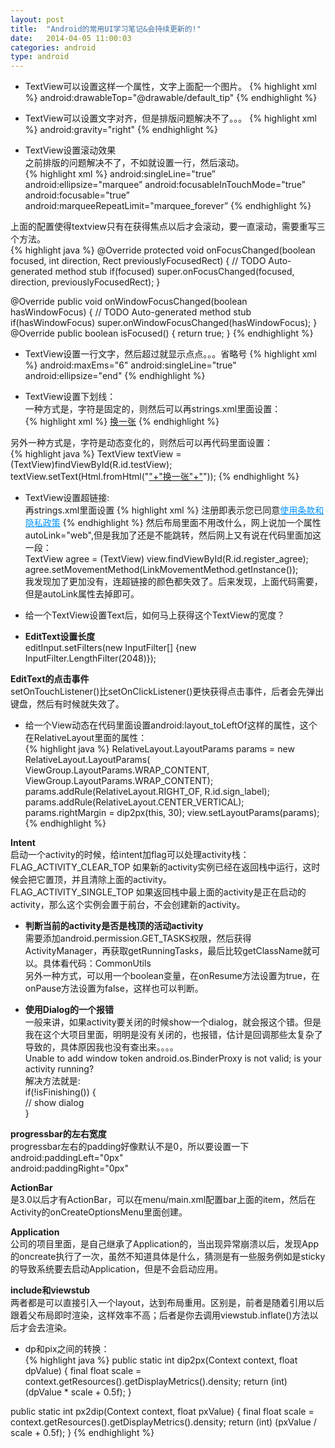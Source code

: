 ```yaml
---
layout: post
title:  "Android的常用UI学习笔记&会持续更新的!"
date:   2014-04-05 11:00:03
categories: android
type: android
---
```


* TextView可以设置这样一个属性，文字上面配一个图片。
{% highlight xml %}
android:drawableTop="@drawable/default_tip"
{% endhighlight %}

* TextView可以设置文字对齐，但是排版问题解决不了。。。
{% highlight xml %}
android:gravity="right"
{% endhighlight %}

* TextView设置滚动效果  
之前排版的问题解决不了，不如就设置一行，然后滚动。  
{% highlight xml %}
android:singleLine="true”
android:ellipsize="marquee”
android:focusableInTouchMode="true”
android:focusable="true”
android:marqueeRepeatLimit="marquee_forever”
{% endhighlight %}

上面的配置使得textview只有在获得焦点以后才会滚动，要一直滚动，需要重写三个方法。  
{% highlight java %}
@Override
protected void onFocusChanged(boolean focused, int direction,
Rect previouslyFocusedRect) {
// TODO Auto-generated method stub
if(focused)
super.onFocusChanged(focused, direction, previouslyFocusedRect);
}

@Override
public void onWindowFocusChanged(boolean hasWindowFocus) {
// TODO Auto-generated method stub
if(hasWindowFocus)
super.onWindowFocusChanged(hasWindowFocus);
}
@Override
public boolean isFocused() {
return true;
}
{% endhighlight %}

* TextView设置一行文字，然后超过就显示点点。。。省略号
{% highlight xml %}
android:maxEms="6" 
android:singleLine="true"
android:ellipsize="end"
{% endhighlight %}

* TextView设置下划线：  
一种方式是，字符是固定的，则然后可以再strings.xml里面设置：  
{% highlight xml %}
<string name="str_pic_login_change"><u>换一张</u></string>
{% endhighlight %}

另外一种方式是，字符是动态变化的，则然后可以再代码里面设置：  
{% highlight java %}
TextView textView = (TextView)findViewById(R.id.testView); 
textView.setText(Html.fromHtml("<u>"+"换一张"+"</u>"));
{% endhighlight %}

* TextView设置超链接:  
再strings.xml里面设置
{% highlight xml %}
<string name="str_register_agreement">注册即表示您已同意<a href="http://3g.yy.com/notice/declare.html" style="color:0091FF">使用条款和隐私政策</a></string>
{% endhighlight %}
然后布局里面不用改什么，网上说加一个属性autoLink="web",但是我加了还是不能跳转，然后网上又有说在代码里面加这一段：  
TextView agree = (TextView) view.findViewById(R.id.register_agree);  
agree.setMovementMethod(LinkMovementMethod.getInstance());  
我发现加了更加没有，连超链接的颜色都失效了。后来发现，上面代码需要，但是autoLink属性去掉即可。

* 给一个TextView设置Text后，如何马上获得这个TextView的宽度？

* **EditText设置长度**  
editInput.setFilters(new InputFilter[] {new InputFilter.LengthFilter(2048)});

**EditText的点击事件**  
setOnTouchListener()比setOnClickListener()更快获得点击事件，后者会先弹出键盘，然后有时候就失效了。

* 给一个View动态在代码里面设置android:layout_toLeftOf这样的属性，这个在RelativeLayout里面的属性：   
{% highlight java %}
RelativeLayout.LayoutParams params = new RelativeLayout.LayoutParams(
                    ViewGroup.LayoutParams.WRAP_CONTENT,
                    ViewGroup.LayoutParams.WRAP_CONTENT);
params.addRule(RelativeLayout.RIGHT_OF, R.id.sign_label);
params.addRule(RelativeLayout.CENTER_VERTICAL);
params.rightMargin = dip2px(this, 30);
view.setLayoutParams(params);
{% endhighlight %}

**Intent**  
启动一个activity的时候，给intent加flag可以处理activity栈：  
FLAG_ACTIVITY_CLEAR_TOP  如果新的activity实例已经在返回栈中运行，这时候会把它置顶，并且清除上面的activity。  
FLAG_ACTIVITY_SINGLE_TOP  如果返回栈中最上面的activity是正在启动的activity，那么这个实例会置于前台，不会创建新的activity。

* **判断当前的activity是否是栈顶的活动activity**  
需要添加android.permission.GET_TASKS权限，然后获得ActivityManager，再获取getRunningTasks，最后比较getClassName就可以。具体看代码：CommonUtils  
另外一种方式，可以用一个boolean变量，在onResume方法设置为true，在onPause方法设置为false，这样也可以判断。

* **使用Dialog的一个报错**  
一般来讲，如果activity要关闭的时候show一个dialog，就会报这个错。但是我在这个大项目里面，明明是没有关闭的，也报错，估计是回调那些太复杂了导致的，具体原因我也没有查出来。。。。  
Unable to add window  token android.os.BinderProxy is not valid; is your activity running?  
解决方法就是:  
if(!isFinishing()) {  
   // show dialog  
}

**progressbar的左右宽度**  
progressbar左右的padding好像默认不是0，所以要设置一下  
android:paddingLeft="0px"  
android:paddingRight="0px"  

**ActionBar**  
是3.0以后才有ActionBar，可以在menu/main.xml配置bar上面的item，然后在Activity的onCreateOptionsMenu里面创建。

**Application**  
公司的项目里面，是自己继承了Application的，当出现异常崩溃以后，发现App的oncreate执行了一次，虽然不知道具体是什么，猜测是有一些服务例如是sticky的导致系统要去启动Application，但是不会启动应用。

**include和viewstub**  
两者都是可以直接引入一个layout，达到布局重用。区别是，前者是随着引用以后跟着父布局即时渲染，这样效率不高；后者是你去调用viewstub.inflate()方法以后才会去渲染。

* dp和pix之间的转换：  
{% highlight java %}
public static int dip2px(Context context, float dpValue) {
	final float scale = context.getResources().getDisplayMetrics().density;
	return (int) (dpValue * scale + 0.5f);
}

public static int px2dip(Context context, float pxValue) {
	final float scale = context.getResources().getDisplayMetrics().density;
	return (int) (pxValue / scale + 0.5f);
}
{% endhighlight %}
